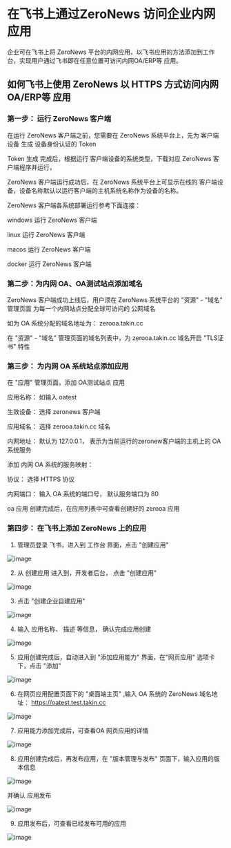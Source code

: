 # 在飞书上通过ZeroNews 访问企业内网应用

  企业可在飞书上将 ZeroNews 平台的内网应用，以飞书应用的方法添加到工作台，实现用户通过飞书即在任意位置可访问内网OA/ERP等 应用。 
  
## 如何飞书上使用 ZeroNews 以 HTTPS 方式访问内网OA/ERP等 应用


  ### 第一步： 运行 ZeroNews 客户端
  
  在运行 ZeroNews 客户端之前，您需要在 ZeroNews 系统平台上，先为 客户端设备 生成 设备身份认证的 Token
  
  Token 生成 完成后，根据运行 客户端设备的系统类型，下载对应 ZeroNews 客户端程序并运行，
  
  ZeroNews 客户端运行成功后，在 ZeroNews 系统平台上可显示在线的 客户端设备，设备名称默认以运行客户端的主机系统名称作为设备的名称。
  
  ZeroNews 客户端各系统部署运行参考下面连接：
  
  windows 运行 ZeroNews 客户端
  
  linux 运行 ZeroNews 客户端
  
  macos 运行 ZeroNews 客户端
  
  docker 运行 ZeroNews 客户端
  
  ### 第二步：为内网 OA、OA测试站点添加域名
  
  ZeroNews 客户端成功上线后，用户须在 ZeroNews 系统平台的 "资源" - "域名" 管理页面 为每一个内网站点分配全球可访问的 公网域名
  
  如为 OA 系统分配的域名地址为： zerooa.takin.cc
  
  在 "资源" - "域名" 管理页面的域名列表中，为 zerooa.takin.cc 域名开启 "TLS证书" 特性
   
  ### 第三步： 为内网 OA 系统站点添加应用
  
  在 "应用" 管理页面，添加 OA测试站点 应用
  
  应用名称： 如输入 oatest

  生效设备： 选择 zeronews 客户端

  应用域名： 选择 zerooa.takin.cc 域名

  内网地址： 默认为 127.0.0.1， 表示为当前运行的zeronew客户端的主机上的 OA 系统服务
  
  添加 内网 OA 系统的服务映射：
  
  协议： 选择 HTTPS 协议
  
  内网端口： 输入 OA 系统的端口号， 默认服务端口为 80
  
  oa 应用 创建完成后，在应用列表中可查看创建好的 zerooa 应用

  ### 第四步： 在飞书上添加 ZeroNews 上的应用

  1. 管理员登录 飞书，进入到 工作台 界面，点击 "创建应用"

![image](https://github.com/ARPmt/arp-takin/assets/127104785/eac5871b-c3be-4a1c-995f-160ecea00cda)

 2. 从 创建应用 进入到，开发者后台， 点击 "创建应用"
    
![image](https://github.com/ARPmt/arp-takin/assets/127104785/a8a9a240-ab76-4dce-ae5a-c80af0e763ea)

 3. 点击 "创建企业自建应用"

![image](https://github.com/ARPmt/arp-takin/assets/127104785/841ce311-57f2-4a69-a5ac-8a232ebf98af)

4. 输入 应用名称、 描述 等信息， 确认完成应用创建

![image](https://github.com/ARPmt/arp-takin/assets/127104785/b7a1449e-37e2-4290-b2d9-a8fb3cda3873)

5. 应用创建完成后，自动进入到 "添加应用能力" 界面，在"网页应用" 选项卡下，点击 "添加"

![image](https://github.com/ARPmt/arp-takin/assets/127104785/981dd42a-7749-4949-b08e-9647fd094ef6)

6. 在网页应用配置页面下的 "桌面端主页" ,输入 OA 系统的  ZeroNews 域名地址： https://oatest.test.takin.cc

![image](https://github.com/ARPmt/arp-takin/assets/127104785/9b731996-340f-4f81-85d9-7bf09545dda4)

7. 应用能力添加完成后，可查看OA 网页应用的详情

![image](https://github.com/ARPmt/arp-takin/assets/127104785/d7c5d4b8-e658-4549-a4a5-d7ebe0cad700)

8. 应用创建完成后，再发布应用，在 "版本管理与发布" 页面下，输入应用的版本信息

![image](https://github.com/ARPmt/arp-takin/assets/127104785/bc347c18-418f-43c5-aecd-0e38b8abdb2f)

并确认 应用发布

![image](https://github.com/ARPmt/arp-takin/assets/127104785/ea2894b6-0443-4500-adde-d708eddfb56a)

9. 应用发布后，可查看已经发布可用的应用

![image](https://github.com/ARPmt/arp-takin/assets/127104785/e5058ccb-a759-4c90-a779-0e36b32ca88d)

   




  

  
